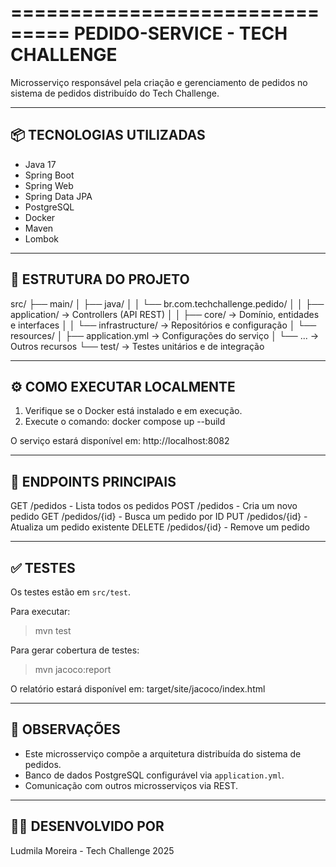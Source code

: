 ===============================
PEDIDO-SERVICE - TECH CHALLENGE
===============================

Microsserviço responsável pela criação e gerenciamento de pedidos no sistema de pedidos distribuído do Tech Challenge.

-------------------------------
📦 TECNOLOGIAS UTILIZADAS
-------------------------------
- Java 17
- Spring Boot
- Spring Web
- Spring Data JPA
- PostgreSQL
- Docker
- Maven
- Lombok

-------------------------------
📁 ESTRUTURA DO PROJETO
-------------------------------
src/
├── main/
│   ├── java/
│   │   └── br.com.techchallenge.pedido/
│   │       ├── application/    -> Controllers (API REST)
│   │       ├── core/           -> Domínio, entidades e interfaces
│   │       └── infrastructure/ -> Repositórios e configuração
│   └── resources/
│       ├── application.yml     -> Configurações do serviço
│       └── ...                 -> Outros recursos
└── test/                       -> Testes unitários e de integração

-------------------------------
⚙️ COMO EXECUTAR LOCALMENTE
-------------------------------
1. Verifique se o Docker está instalado e em execução.
2. Execute o comando:
   docker compose up --build

O serviço estará disponível em: http://localhost:8082

-------------------------------
🔁 ENDPOINTS PRINCIPAIS
-------------------------------
GET     /pedidos           - Lista todos os pedidos
POST    /pedidos           - Cria um novo pedido
GET     /pedidos/{id}      - Busca um pedido por ID
PUT     /pedidos/{id}      - Atualiza um pedido existente
DELETE  /pedidos/{id}      - Remove um pedido

-------------------------------
✅ TESTES
-------------------------------
Os testes estão em `src/test`.

Para executar:
> mvn test

Para gerar cobertura de testes:
> mvn jacoco:report

O relatório estará disponível em:
target/site/jacoco/index.html

-------------------------------
📌 OBSERVAÇÕES
-------------------------------
- Este microsserviço compõe a arquitetura distribuída do sistema de pedidos.
- Banco de dados PostgreSQL configurável via `application.yml`.
- Comunicação com outros microsserviços via REST.

-------------------------------
👩‍💻 DESENVOLVIDO POR
-------------------------------
Ludmila Moreira - Tech Challenge 2025

